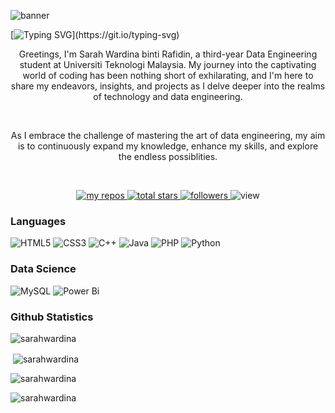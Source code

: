 ![banner](https://github.com/sarahwardina/sarahwardina/assets/147252849/63283009-4fe8-4613-9fca-ec5f837cd429)

[![Typing SVG](https://readme-typing-svg.herokuapp.com/?color=21ffe1&size=24&center=true&vCenter=true&width=1000&lines=Welcome+To+Wardina's+Page!)](https://git.io/typing-svg)

<p align="center">Greetings, I'm Sarah Wardina binti Rafidin, a  third-year Data Engineering student at Universiti Teknologi Malaysia. My journey into the captivating world of coding has been nothing short of exhilarating, and I'm here to share my endeavors, insights, and projects as I delve deeper into the realms of technology and data engineering.</p>
<br>

<p align="center">As I embrace the challenge of mastering the art of data engineering, my aim is to continuously expand my knowledge, enhance my skills, and explore the endless possiblities.</p>
<br>

<p align="center">
    <a href="https://github.com/sarahwardina?tab=repositories">
      <img alt="my repos" title="My Repos" src="https://custom-icon-badges.demolab.com/badge/-My%20Repos-ff0080?style=for-the-badge&logoColor=white&logo=repo">
      <img alt="total stars" title="Total stars on GitHub" src="https://custom-icon-badges.demolab.com/github/stars/sarahwardina?color=ff0080&style=for-the-badge&labelColor=gray&logo=star">
    </a>
    <a href="https://github.com/sarahwardina?tab=followers">
      <img alt="followers" title="Follow me on Github" src="https://custom-icon-badges.demolab.com/github/followers/sarahwadina?color=ff0080&labelColor=gray&style=for-the-badge&logo=person-add&label=Follow&logoColor=white"/>
    </a>
    <img alt="view" title="Github View" src="https://komarev.com/ghpvc/?username=sarahwardina&color=ff0080&labelColor=ff0080&style=for-the-badge&logo=eye&label=visitor&logoColor=white"/></a>
</p>

### Languages
![HTML5](https://img.shields.io/badge/html5-%23E34F26.svg?style=for-the-badge&logo=html5&logoColor=white)
![CSS3](https://img.shields.io/badge/css3-%231572B6.svg?style=for-the-badge&logo=css3&logoColor=white)
![C++](https://img.shields.io/badge/c++-%2300599C.svg?style=for-the-badge&logo=c%2B%2B&logoColor=white)
![Java](https://img.shields.io/badge/java-%23ED8B00.svg?style=for-the-badge&logo=openjdk&logoColor=white)
![PHP](https://img.shields.io/badge/php-%23777BB4.svg?style=for-the-badge&logo=php&logoColor=white)
![Python](https://img.shields.io/badge/python-3670A0?style=for-the-badge&logo=python&logoColor=ffdd54)

### Data Science
![MySQL](https://img.shields.io/badge/mysql-%2300f.svg?style=for-the-badge&logo=mysql&logoColor=white)
![Power Bi](https://img.shields.io/badge/power_bi-F2C811?style=for-the-badge&logo=powerbi&logoColor=black)

<h3>Github Statistics</h3>
<p align="left"> <img src="https://komarev.com/ghpvc/?username=sarahwardina&label=Profile%20views&color=0e75b6&style=flat" alt="sarahwardina" /></p>

<p>&nbsp;<img align="center" src="https://github-readme-stats.vercel.app/api?username=sarahwardina&show_icons=true&locale=en" alt="sarahwardina" /></p>

<p><img align="center" src="https://github-readme-streak-stats.herokuapp.com/?user=sarahwardina&" alt="sarahwardina" /></p>

<p><img align="left" src="https://github-readme-stats.vercel.app/api/top-langs?username=sarahwardina&show_icons=true&locale=en&layout=compact" alt="sarahwardina" /></p>

